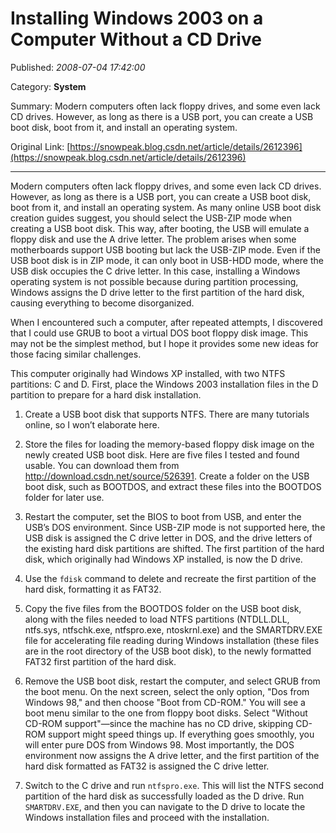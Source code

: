 # Installing Windows 2003 on a Computer Without a CD Drive

Published: *2008-07-04 17:42:00*

Category: __System__

Summary: Modern computers often lack floppy drives, and some even lack CD drives. However, as long as there is a USB port, you can create a USB boot disk, boot from it, and install an operating system.

Original Link: [https://snowpeak.blog.csdn.net/article/details/2612396](https://snowpeak.blog.csdn.net/article/details/2612396)

---------

Modern computers often lack floppy drives, and some even lack CD drives. However, as long as there is a USB port, you can create a USB boot disk, boot from it, and install an operating system. As many online USB boot disk creation guides suggest, you should select the USB-ZIP mode when creating a USB boot disk. This way, after booting, the USB will emulate a floppy disk and use the A drive letter. The problem arises when some motherboards support USB booting but lack the USB-ZIP mode. Even if the USB boot disk is in ZIP mode, it can only boot in USB-HDD mode, where the USB disk occupies the C drive letter. In this case, installing a Windows operating system is not possible because during partition processing, Windows assigns the D drive letter to the first partition of the hard disk, causing everything to become disorganized.

When I encountered such a computer, after repeated attempts, I discovered that I could use GRUB to boot a virtual DOS boot floppy disk image. This may not be the simplest method, but I hope it provides some new ideas for those facing similar challenges.

This computer originally had Windows XP installed, with two NTFS partitions: C and D. First, place the Windows 2003 installation files in the D partition to prepare for a hard disk installation.

1. Create a USB boot disk that supports NTFS. There are many tutorials online, so I won’t elaborate here.

2. Store the files for loading the memory-based floppy disk image on the newly created USB boot disk. Here are five files I tested and found usable. You can download them from <http://download.csdn.net/source/526391>. Create a folder on the USB boot disk, such as BOOTDOS, and extract these files into the BOOTDOS folder for later use.

3. Restart the computer, set the BIOS to boot from USB, and enter the USB’s DOS environment. Since USB-ZIP mode is not supported here, the USB disk is assigned the C drive letter in DOS, and the drive letters of the existing hard disk partitions are shifted. The first partition of the hard disk, which originally had Windows XP installed, is now the D drive.

4. Use the `fdisk` command to delete and recreate the first partition of the hard disk, formatting it as FAT32.

5. Copy the five files from the BOOTDOS folder on the USB boot disk, along with the files needed to load NTFS partitions (NTDLL.DLL, ntfs.sys, ntfschk.exe, ntfspro.exe, ntoskrnl.exe) and the SMARTDRV.EXE file for accelerating file reading during Windows installation (these files are in the root directory of the USB boot disk), to the newly formatted FAT32 first partition of the hard disk.

6. Remove the USB boot disk, restart the computer, and select GRUB from the boot menu. On the next screen, select the only option, "Dos from Windows 98," and then choose "Boot from CD-ROM." You will see a boot menu similar to the one from floppy boot disks. Select "Without CD-ROM support"—since the machine has no CD drive, skipping CD-ROM support might speed things up. If everything goes smoothly, you will enter pure DOS from Windows 98. Most importantly, the DOS environment now assigns the A drive letter, and the first partition of the hard disk formatted as FAT32 is assigned the C drive letter.

7. Switch to the C drive and run `ntfspro.exe`. This will list the NTFS second partition of the hard disk as successfully loaded as the D drive. Run `SMARTDRV.EXE`, and then you can navigate to the D drive to locate the Windows installation files and proceed with the installation.
